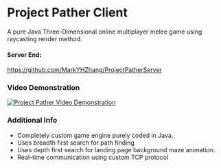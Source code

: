 # Project Pather Client
A pure Java Three-Dimensional online multiplayer melee game using raycasting render method.

#### Server End:
https://github.com/MarkYHZhang/ProjectPatherServer

### Video Demonstration
[![Project Pather Video Demonstration](https://img.youtube.com/vi/mLWCEoHNXlc/0.jpg)](https://www.youtube.com/watch?v=mLWCEoHNXlc)

### Additional Info
- Completely custom game engine purely coded in Java.
- Uses breadth first search for path finding
- Uses depth first search for landing page background maze animation.
- Real-time communication using custom TCP protocol
